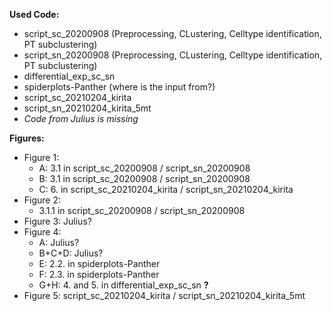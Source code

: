 **Used Code:**
- script_sc_20200908 (Preprocessing, CLustering, Celltype identification, PT subclustering)
- script_sn_20200908 (Preprocessing, CLustering, Celltype identification, PT subclustering)
- differential_exp_sc_sn 
- spiderplots-Panther (where is the input from?) 
- script_sc_20210204_kirita
- script_sn_20210204_kirita_5mt
- *Code from Julius is missing*

**Figures:**
- Figure 1: 
  - A: 3.1 in script_sc_20200908 / script_sn_20200908
  - B: 3.1 in script_sc_20200908 / script_sn_20200908
  - C: 6. in script_sc_20210204_kirita / script_sn_20210204_kirita 
- Figure 2: 
  - 3.1.1 in script_sc_20200908 / script_sn_20200908
- Figure 3: Julius? 
- Figure 4:
  - A: Julius?
  - B+C+D: Julius?
  - E: 2.2. in spiderplots-Panther
  - F: 2.3. in spiderplots-Panther
  - G+H: 4. and 5. in differential_exp_sc_sn **?**
- Figure 5: script_sc_20210204_kirita / script_sn_20210204_kirita_5mt
